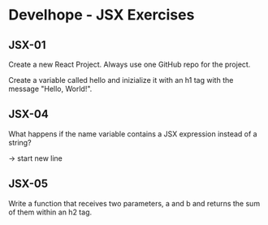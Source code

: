 # Develhope - JSX Exercises

## JSX-01

Create a new React Project. Always use one GitHub repo for the project.

Create a variable called hello and inizialize it with an h1 tag with the message "Hello, World!".

## JSX-04

What happens if the name variable contains a JSX expression instead of a string?

-> start new line

## JSX-05

Write a function that receives two parameters, a and b and returns the sum of them within an h2 tag.
